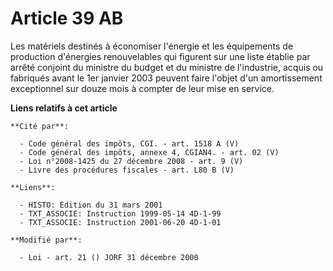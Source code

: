 # Article 39 AB

Les matériels destinés à économiser l'énergie et les équipements de production d'énergies renouvelables qui figurent sur une
liste établie par arrêté conjoint du ministre du budget et du ministre de l'industrie, acquis ou fabriqués avant le 1er
janvier 2003 peuvent faire l'objet d'un amortissement exceptionnel sur douze mois à compter de leur mise en service.

**Liens relatifs à cet article**

	**Cité par**:

	  - Code général des impôts, CGI. - art. 1518 A (V)
	  - Code général des impôts, annexe 4, CGIAN4. - art. 02 (V)
	  - Loi n°2008-1425 du 27 décembre 2008 - art. 9 (V)
	  - Livre des procédures fiscales - art. L80 B (V)

	**Liens**:

	  - HISTO: Edition du 31 mars 2001
	  - TXT_ASSOCIE: Instruction 1999-05-14 4D-1-99
	  - TXT_ASSOCIE: Instruction 2001-06-20 4D-1-01

	**Modifié par**:

	  - Loi - art. 21 () JORF 31 décembre 2000
